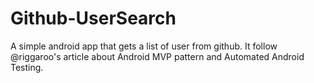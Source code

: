# Github-UserSearch
A simple android app that gets a list of user from github. It follow @riggaroo's article about Android MVP pattern and Automated Android Testing.
